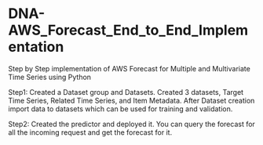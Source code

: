 # DNA-AWS_Forecast_End_to_End_Implementation
Step by Step implementation of AWS Forecast for Multiple and Multivariate Time Series using Python

Step1:
Created a Dataset group and Datasets. Created 3 datasets, Target Time Series, Related Time Series, and Item Metadata. After Dataset creation
import data to datasets which can be used for training and validation.

Step2:
Created the predictor and deployed it.
You can query the forecast for all the incoming request and get the forecast for it.
